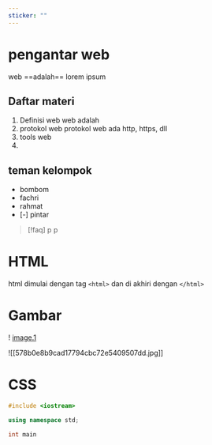 ```yaml
---
sticker: ""
---
```

# pengantar web
web ==adalah== lorem ipsum
## Daftar materi
1. Definisi web
	web adalah
2. protokol web
	protokol web ada http, https, dll
3. tools web
4. 


## teman kelompok
- bombom
- fachri
- rahmat
- [-] pintar
> [!faq]
> p
> p

# HTML
html dimulai dengan tag `<html>` dan di akhiri dengan `</html>`
# Gambar
! [image.1](Image.1.jpg)

 

![[578b0e8b9cad17794cbc72e5409507dd.jpg]]

# CSS 
```c++
#include <iostream>

using namespace std;

int main







```

